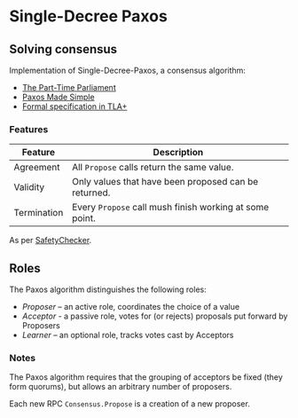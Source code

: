 # Single-Decree Paxos

## Solving consensus

Implementation of Single-Decree-Paxos, a consensus algorithm:

- [The Part-Time Parliament](https://lamport.azurewebsites.net/pubs/lamport-paxos.pdf)
- [Paxos Made Simple](https://lamport.azurewebsites.net/pubs/paxos-simple.pdf)
- [Formal specification in TLA+](https://github.com/tlaplus/Examples/blob/master/specifications/Paxos/Paxos.tla)

### Features

| Feature | Description |
| - | - |
| Agreement | All `Propose` calls return the same value. |
| Validity | Only values that have been proposed can be returned. |
| Termination | Every `Propose` call mush finish working at some point. |

As per [SafetyChecker](./consensus/checker.hpp).

## Roles

The Paxos algorithm distinguishes the following roles:

* _Proposer_ – an active role, coordinates the choice of a value
* _Acceptor_ - a passive role, votes for (or rejects) proposals put forward by Proposers
* _Learner_ – an optional role, tracks votes cast by Acceptors

### Notes

The Paxos algorithm requires that the grouping of acceptors be fixed (they form quorums), but allows an arbitrary number of proposers.

Each new RPC `Consensus.Propose` is a creation of a new proposer.
